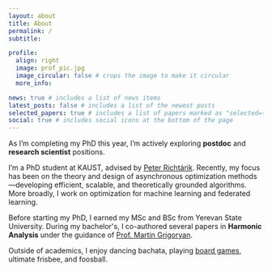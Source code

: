 ```yaml
---
layout: about
title: About
permalink: /
subtitle:

profile:
  align: right
  image: prof_pic.jpg
  image_circular: false # crops the image to make it circular
  more_info:

news: true # includes a list of news items
latest_posts: false # includes a list of the newest posts
selected_papers: true # includes a list of papers marked as "selected={true}"
social: true # includes social icons at the bottom of the page
---
```




<!-- I’m looking for summer internship opportunities.
If you have an opening or know of any, please don’t hesitate to contact me. -->

As I’m completing my PhD this year, I’m actively exploring **postdoc** and **research scientist** positions.


I’m a PhD student at KAUST, advised by [Peter Richtárik](https://richtarik.org/i_bio.html).
Recently, my focus has been on the theory and design of asynchronous optimization methods—developing efficient, scalable, and theoretically grounded algorithms.
More broadly, I work on optimization for machine learning and federated learning.


Before starting my PhD, I earned my MSc and BSc from Yerevan State University. 
During my bachelor's, I co-authored several papers in **Harmonic Analysis** under the guidance of [Prof. Martin Grigoryan](https://scholar.google.com/citations?user=l-2JIPkAAAAJ&hl=en).


Outside of academics, I enjoy dancing bachata, playing [board games](https://boardgamearena.com/player?section=prestige), ultimate frisbee, and foosball.
